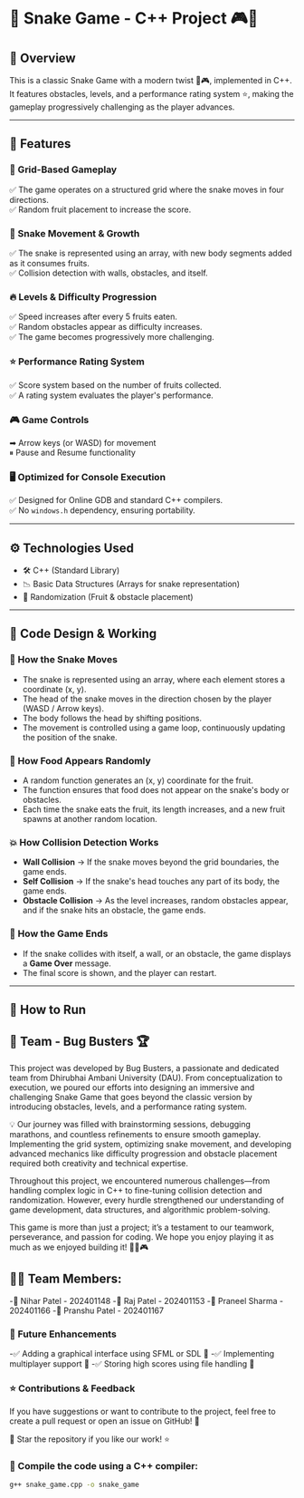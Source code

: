 # 🐍 Snake Game - C++ Project 🎮🚀

## 📌 Overview

This is a classic Snake Game with a modern twist 🔹🎮, implemented in C++. It features obstacles, levels, and a performance rating system ⭐, making the gameplay progressively challenging as the player advances.

---

## 🌟 Features

### 🎯 Grid-Based Gameplay
✅ The game operates on a structured grid where the snake moves in four directions.  
✅ Random fruit placement to increase the score.  

### 🐍 Snake Movement & Growth
✅ The snake is represented using an array, with new body segments added as it consumes fruits.  
✅ Collision detection with walls, obstacles, and itself.  

### 🔥 Levels & Difficulty Progression
✅ Speed increases after every 5 fruits eaten.  
✅ Random obstacles appear as difficulty increases.  
✅ The game becomes progressively more challenging.  

### ⭐ Performance Rating System
✅ Score system based on the number of fruits collected.  
✅ A rating system evaluates the player's performance.  

### 🎮 Game Controls
➡ Arrow keys (or WASD) for movement  
⏸ Pause and Resume functionality  

### 🖥 Optimized for Console Execution
✅ Designed for Online GDB and standard C++ compilers.  
✅ No `windows.h` dependency, ensuring portability.  

---

## ⚙ Technologies Used

- 🛠 C++ (Standard Library)  
- 📉 Basic Data Structures (Arrays for snake representation)  
- 🎢 Randomization (Fruit & obstacle placement)  

---

## 🫠 Code Design & Working

### 🐍 How the Snake Moves
- The snake is represented using an array, where each element stores a coordinate (x, y).  
- The head of the snake moves in the direction chosen by the player (WASD / Arrow keys).  
- The body follows the head by shifting positions.  
- The movement is controlled using a game loop, continuously updating the position of the snake.  

### 🍎 How Food Appears Randomly
- A random function generates an (x, y) coordinate for the fruit.  
- The function ensures that food does not appear on the snake's body or obstacles.  
- Each time the snake eats the fruit, its length increases, and a new fruit spawns at another random location.  

### 💥 How Collision Detection Works
- **Wall Collision** → If the snake moves beyond the grid boundaries, the game ends.  
- **Self Collision** → If the snake's head touches any part of its body, the game ends.  
- **Obstacle Collision** → As the level increases, random obstacles appear, and if the snake hits an obstacle, the game ends.  

### 🎯 How the Game Ends
- If the snake collides with itself, a wall, or an obstacle, the game displays a **Game Over** message.  
- The final score is shown, and the player can restart.  

---

## 🚀 How to Run

## 👥 Team - Bug Busters 🏆
This project was developed by Bug Busters, a passionate and dedicated team from Dhirubhai Ambani University (DAU). From conceptualization to execution, we poured our efforts into designing an immersive and challenging Snake Game that goes beyond the classic version by introducing obstacles, levels, and a performance rating system.

💡 Our journey was filled with brainstorming sessions, debugging marathons, and countless refinements to ensure smooth gameplay. Implementing the grid system, optimizing snake movement, and developing advanced mechanics like difficulty progression and obstacle placement required both creativity and technical expertise.

Throughout this project, we encountered numerous challenges—from handling complex logic in C++ to fine-tuning collision detection and randomization. However, every hurdle strengthened our understanding of game development, data structures, and algorithmic problem-solving.

This game is more than just a project; it’s a testament to our teamwork, perseverance, and passion for coding. We hope you enjoy playing it as much as we enjoyed building it! 🚀🐍🎮

## 👨‍💻 Team Members:
-📌 Nihar Patel - 202401148
-📌 Raj Patel - 202401153
-📌 Praneel Sharma - 202401166
-📌 Pranshu Patel - 202401167

### 🔮 Future Enhancements
-✅ Adding a graphical interface using SFML or SDL 🎨
-✅ Implementing multiplayer support 👥
-✅ Storing high scores using file handling 📁

### ⭐ Contributions & Feedback
If you have suggestions or want to contribute to the project, feel free to create a pull request or open an issue on GitHub! 🚀

📌 Star the repository if you like our work! ⭐


### 📌 Compile the code using a C++ compiler:
```sh
g++ snake_game.cpp -o snake_game



